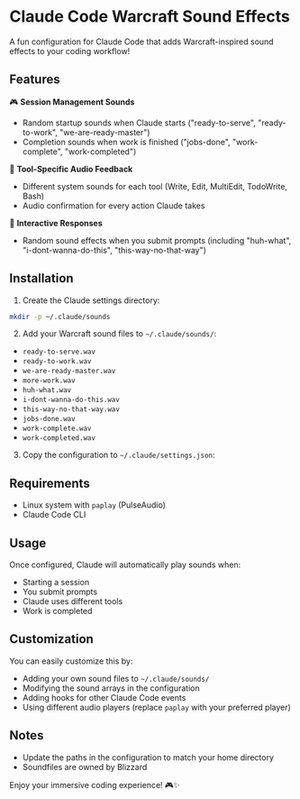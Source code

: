 # Claude Code Warcraft Sound Effects

A fun configuration for Claude Code that adds Warcraft-inspired sound effects to your coding workflow!

## Features

🎮 **Session Management Sounds**
- Random startup sounds when Claude starts ("ready-to-serve", "ready-to-work", "we-are-ready-master")
- Completion sounds when work is finished ("jobs-done", "work-complete", "work-completed")

🔧 **Tool-Specific Audio Feedback**
- Different system sounds for each tool (Write, Edit, MultiEdit, TodoWrite, Bash)
- Audio confirmation for every action Claude takes

💬 **Interactive Responses**
- Random sound effects when you submit prompts (including "huh-what", "i-dont-wanna-do-this", "this-way-no-that-way")

## Installation

1. Create the Claude settings directory:
```bash
mkdir -p ~/.claude/sounds
```

2. Add your Warcraft sound files to `~/.claude/sounds/`:
- `ready-to-serve.wav`
- `ready-to-work.wav` 
- `we-are-ready-master.wav`
- `more-work.wav`
- `huh-what.wav`
- `i-dont-wanna-do-this.wav`
- `this-way-no-that-way.wav`
- `jobs-done.wav`
- `work-complete.wav`
- `work-completed.wav`

3. Copy the configuration to `~/.claude/settings.json`:

## Requirements

- Linux system with `paplay` (PulseAudio)
- Claude Code CLI

## Usage

Once configured, Claude will automatically play sounds when:
- Starting a session
- You submit prompts  
- Claude uses different tools
- Work is completed

## Customization

You can easily customize this by:
- Adding your own sound files to `~/.claude/sounds/`
- Modifying the sound arrays in the configuration
- Adding hooks for other Claude Code events
- Using different audio players (replace `paplay` with your preferred player)

## Notes

- Update the paths in the configuration to match your home directory
- Soundfiles are owned by Blizzard

Enjoy your immersive coding experience! 🎮✨

